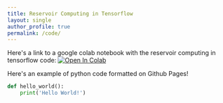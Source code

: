 ```yaml
---
title: Reservoir Computing in Tensorflow
layout: single
author_profile: true
permalink: /code/
---
```

Here's a link to a google colab notebook with the reservoir computing in tensorflow code: [![Open In Colab](https://colab.research.google.com/assets/colab-badge.svg)](https://githubtocolab.com/awikner/CHyPP/blob/master/TREND_Logistic_Regression.ipynb)

Here's an example of python code formatted on Github Pages!
```python
def hello_world():
    print('Hello World!')
```
